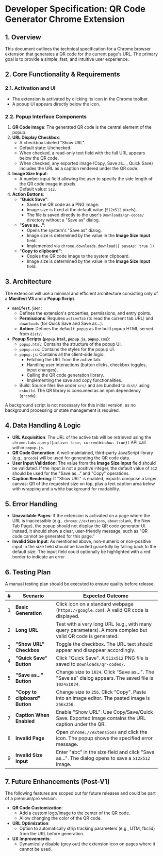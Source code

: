 # Developer Specification: QR Code Generator Chrome Extension

## 1. Overview

This document outlines the technical specification for a Chrome browser extension that generates a QR code for the current page's URL. The primary goal is to provide a simple, fast, and intuitive user experience.

## 2. Core Functionality & Requirements

### 2.1. Activation and UI
- The extension is activated by clicking its icon in the Chrome toolbar.
- A popup UI appears directly below the icon.

### 2.2. Popup Interface Components
1.  **QR Code Image**: The generated QR code is the central element of the popup.
2.  **URL Display Checkbox**:
    - A checkbox labeled "Show URL".
    - Default state: Unchecked.
    - When checked, a read-only text field with the full URL appears below the QR code.
    - When checked, any exported image (Copy, Save as..., Quick Save) includes the URL as a caption rendered under the QR code.
3.  **Image Size Input**:
    - A number input field allowing the user to specify the side length of the QR code image in pixels.
    - Default value: `512`.
4.  **Action Buttons**:
    - **"Quick Save"**:
        - Saves the QR code as a PNG image.
        - Image size is fixed at the default value (`512x512` pixels).
        - The file is saved directly to the user's `Downloads/qr-codes/` directory without a "Save as" dialog.
    - **"Save as..."**:
        - Opens the system's "Save as" dialog.
        - Image size is determined by the value in the **Image Size Input** field.
        - Implemented via `chrome.downloads.download({ saveAs: true })`.
    - **"Copy to clipboard"**:
        - Copies the QR code image to the system clipboard.
        - Image size is determined by the value in the **Image Size Input** field.

## 3. Architecture

The extension will use a minimal and efficient architecture consisting only of a **Manifest V3** and a **Popup Script**.

- **`manifest.json`**:
    - Defines the extension's properties, permissions, and entry points.
    - **Permissions**: Requires `activeTab` (to read the current tab URL) and `downloads` (for Quick Save and Save as...).
    - **Action**: Defines the `default_popup` as the built popup HTML served from `dist/`.
- **Popup Scripts (`popup.html`, `popup.js`, `popup.css`)**:
    - `popup.html`: Contains the structure of the popup UI.
    - `popup.css`: Contains the styles for the popup UI.
    - `popup.js`: Contains all the client-side logic:
        - Fetching the URL from the active tab.
        - Handling user interactions (button clicks, checkbox toggles, input changes).
        - Calling the QR code generation library.
        - Implementing the save and copy functionalities.
    - Build: Source files live under `src/` and are bundled to `dist/` using `esbuild`. The QR library is consumed as an npm dependency (`qrcode`).

A background script is not necessary for this initial version, as no background processing or state management is required.

## 4. Data Handling & Logic

- **URL Acquisition**: The URL of the active tab will be retrieved using the `chrome.tabs.query({active: true, currentWindow: true})` API call within `popup.js`.
- **QR Code Generation**: A well-maintained, third-party JavaScript library (e.g., `qrcode`) will be used for generating the QR code data.
- **User Input Validation**: The value from the **Image Size Input** field should be validated. If the input is not a positive integer, the default value of `512` should be used for the "Save as..." and "Copy" operations.
 - **Caption Rendering**: If "Show URL" is enabled, exports compose a larger canvas: QR of the requested size on top, plus a text caption area below with wrapping and a white background for readability.

## 5. Error Handling

- **Unavailable Pages**: If the extension is activated on a page where the URL is inaccessible (e.g., `chrome://extensions`, `about:blank`, the New Tab Page), the popup should not display the QR code generator UI. Instead, it should show a clear, user-friendly message, such as "QR code cannot be generated for this page."
- **Invalid Size Input**: As mentioned above, non-numeric or non-positive input in the size field should be handled gracefully by falling back to the default size. The input field could optionally be highlighted with a red border to indicate an error.

## 6. Testing Plan

A manual testing plan should be executed to ensure quality before release.

| # | Scenario                               | Expected Outcome                                                                                             |
|---|----------------------------------------|--------------------------------------------------------------------------------------------------------------|
| 1 | **Basic Generation**                   | Click icon on a standard webpage (`https://google.com`). A valid QR code is displayed.                         |
| 2 | **Long URL**                           | Test with a very long URL (e.g., with many query parameters). A more complex but valid QR code is generated.   |
| 3 | **"Show URL" Checkbox**                | Toggle the checkbox. The URL text should appear and disappear accordingly.                                   |
| 4 | **"Quick Save" Button**                | Click "Quick Save". A `512x512` PNG file is saved to `Downloads/qr-codes/`.                                    |
| 5 | **"Save as..." Button**                | Change size to `1024`. Click "Save as...". The "Save as" dialog appears. The saved file is `1024x1024`.        |
| 6 | **"Copy to clipboard" Button**         | Change size to `256`. Click "Copy". Paste into an image editor. The pasted image is `256x256`.                  |
| 7 | **Caption When Enabled**               | Enable "Show URL". Use Copy/Save/Quick Save. Exported image contains the URL caption under the QR.             |
| 8 | **Invalid Page**                       | Open `chrome://extensions` and click the icon. The popup shows the specified error message.                  |
| 9 | **Invalid Size Input**                 | Enter "abc" in the size field and click "Save as...". The dialog opens to save a `512x512` image.              |

## 7. Future Enhancements (Post-V1)

The following features are scoped out for future releases and could be part of a premium/pro version:

- **QR Code Customization**:
    - Add a custom logo/image to the center of the QR code.
    - Allow changing the color of the QR code.
- **URL Optimization**:
    - Option to automatically strip tracking parameters (e.g., UTM, fbclid) from the URL before generation.
- **UX Improvements**:
    - Dynamically disable (grey out) the extension icon on pages where it cannot be used.
